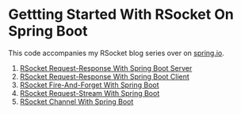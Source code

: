 # Gettting Started With RSocket On Spring Boot

This code accompanies my RSocket blog series over on [spring.io](https://spring.io/blog).

1. [RSocket Request-Response With Spring Boot Server](https://spring.io/blog/2020/03/02/getting-started-with-rsocket-spring-boot-server)
2. [RSocket Request-Response With Spring Boot Client](https://spring.io/blog/2020/03/09/getting-started-with-rsocket-spring-boot-client)
3. [RSocket Fire-And-Forget With Spring Boot](https://spring.io/blog/2020/03/16/getting-started-with-rsocket-spring-boot-fire-and-forget)
4. [RSocket Request-Stream With Spring Boot](https://spring.io/blog/2020/03/23/getting-started-with-rsocket-spring-boot-request-stream)
5. [RSocket Channel With Spring Boot]()

